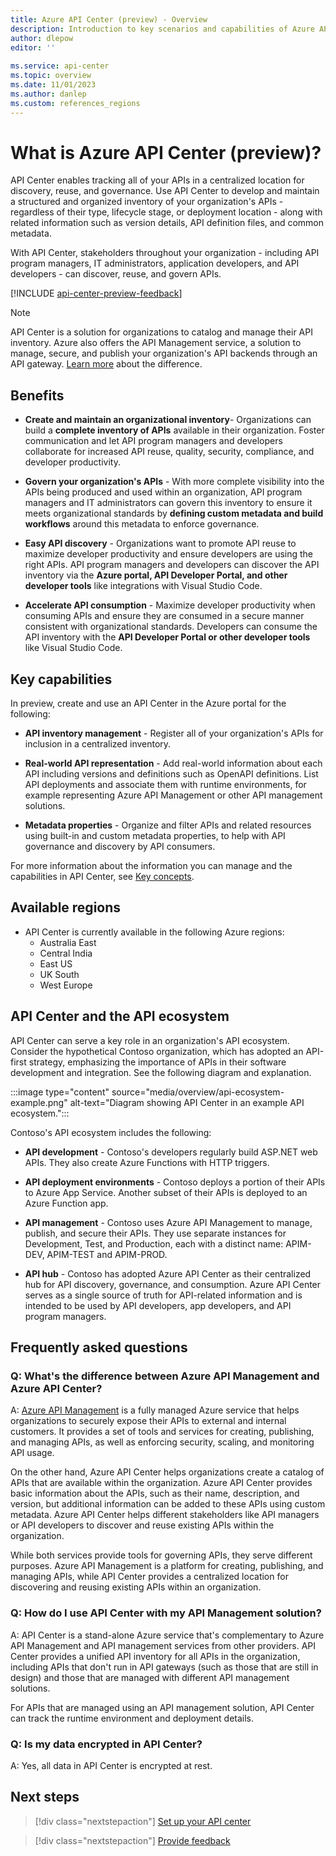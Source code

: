 ```yaml
---
title: Azure API Center (preview) - Overview
description: Introduction to key scenarios and capabilities of Azure API Center. API Center inventories an organization's APIs for discovery, reuse, and governance at scale.
author: dlepow
editor: ''
 
ms.service: api-center
ms.topic: overview
ms.date: 11/01/2023
ms.author: danlep 
ms.custom: references_regions
---
```


# What is Azure API Center (preview)?

API Center enables tracking all of your APIs in a centralized location for discovery, reuse, and governance. Use API Center to develop and maintain a structured and organized inventory of your organization's APIs - regardless of their type, lifecycle stage, or deployment location - along with related information such as version details, API definition files, and common metadata. 

With API Center, stakeholders throughout your organization - including API program managers, IT administrators, application developers, and API developers - can discover, reuse, and govern APIs.  

[!INCLUDE [api-center-preview-feedback](includes/api-center-preview-feedback.md)]

> [!NOTE]
> API Center is a solution for organizations to catalog and manage their API inventory. Azure also offers the API Management service, a solution to manage, secure, and publish your organization's API backends through an API gateway. [Learn more](#q-whats-the-difference-between-azure-api-management-and-azure-api-center) about the difference.

## Benefits

* **Create and maintain an organizational inventory​** - Organizations can build a **complete inventory of APIs** available in their organization. Foster communication and let API program managers and developers collaborate for increased API reuse, quality, security, compliance, and developer productivity.​

*  **Govern your organization's APIs** - With more complete visibility into the APIs being produced and used within an organization, API program managers and IT administrators can govern this inventory to ensure it meets organizational standards by **defining custom metadata and build workflows** around this metadata to enforce governance.​

* **Easy API discovery** - Organizations want to promote API reuse to maximize developer productivity and ensure developers are using the right APIs. API program managers and developers can discover the API inventory via the **Azure portal, API Developer Portal, and other developer tools** like integrations with Visual Studio Code.​

* **Accelerate API consumption** - Maximize developer productivity when consuming APIs and ensure they are consumed in a secure manner consistent with organizational standards. Developers can consume the API inventory with the **API Developer Portal or other developer tools** like Visual Studio Code.​

## Key capabilities

In preview, create and use an API Center in the Azure portal for the following:

* **API inventory management** - Register all of your organization's APIs for inclusion in a centralized inventory.

* **Real-world API representation** - Add real-world information about each API including versions and definitions such as OpenAPI definitions. List API deployments and associate them with runtime environments, for example representing Azure API Management or other API management solutions.

* **Metadata properties** - Organize and filter APIs and related resources using built-in and custom metadata properties, to help with API governance and discovery by API consumers.  

For more information about the information you can manage and the capabilities in API Center, see [Key concepts](key-concepts.md).

## Available regions

* API Center is currently available in the following Azure regions:
   * Australia East
   * Central India
   * East US
   * UK South
   * West Europe 
             
## API Center and the API ecosystem

API Center can serve a key role in an organization's API ecosystem. Consider the hypothetical Contoso organization, which has adopted an API-first strategy, emphasizing the importance of APIs in their software development and integration. See the following diagram and explanation.

:::image type="content" source="media/overview/api-ecosystem-example.png" alt-text="Diagram showing API Center in an example API ecosystem.":::

Contoso's API ecosystem includes the following:

* **API development** - Contoso's developers regularly build ASP.NET web APIs. They also create Azure Functions with HTTP triggers.

* **API deployment environments** - Contoso deploys a portion of their APIs to Azure App Service. Another subset of their APIs is deployed to an Azure Function app. 

* **API management** - Contoso uses Azure API Management to manage, publish, and secure their APIs. They use separate instances for Development, Test, and Production, each with a distinct name: APIM-DEV, APIM-TEST and APIM-PROD. 

* **API hub** - Contoso has adopted Azure API Center as their centralized hub for API discovery, governance, and consumption. Azure API Center serves as a single source of truth for API-related information and is intended to be used by API developers, app developers, and API program managers. 

## Frequently asked questions

### Q: What's the difference between Azure API Management and Azure API Center? 

A: [Azure API Management](../api-management/api-management-key-concepts.md) is a fully managed Azure service that helps organizations to securely expose their APIs to external and internal customers. It provides a set of tools and services for creating, publishing, and managing APIs, as well as enforcing security, scaling, and monitoring API usage. 

On the other hand, Azure API Center helps organizations create a catalog of APIs that are available within the organization. Azure API Center provides basic information about the APIs, such as their name, description, and version, but additional information can be added to these APIs using custom metadata. Azure API Center helps different stakeholders like API managers or API developers to discover and reuse existing APIs within the organization.  

While both services provide tools for governing APIs, they serve different purposes. Azure API Management is a platform for creating, publishing, and managing APIs, while API Center provides a centralized location for discovering and reusing existing APIs within an organization. 


### Q: How do I use API Center with my API Management solution? 

A: API Center is a stand-alone Azure service that's complementary to Azure API Management and API management services from other providers. API Center provides a unified API inventory for all APIs in the organization, including APIs that don't run in API gateways (such as those that are still in design) and those that are managed with different API management solutions.

For APIs that are managed using an API management solution, API Center can track the runtime environment and deployment details. 

### Q: Is my data encrypted in API Center?

A: Yes, all data in API Center is encrypted at rest.

## Next steps

> [!div class="nextstepaction"]
> [Set up your API center](set-up-api-center.md)

> [!div class="nextstepaction"]
> [Provide feedback](https://aka.ms/apicenter/preview/feedback)

